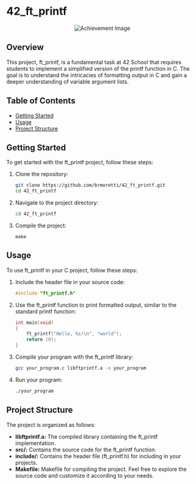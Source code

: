 # 42_ft_printf
<p align="center">
  <img src="https://game.42sp.org.br/static/assets/achievements/ft_printfm.png" alt="Achievement Image"><br>
</p>

## Overview

This project, ft_printf, is a fundamental task at 42 School that requires students to implement a simplified version of the printf function in C. The goal is to understand the intricacies of formatting output in C and gain a deeper understanding of variable argument lists.

## Table of Contents

- [Getting Started](#getting-started)
- [Usage](#usage)
- [Project Structure](#project-structure)

## Getting Started

To get started with the ft_printf project, follow these steps:

1. Clone the repository:
   ```bash
   git clone https://github.com/brmoretti/42_ft_printf.git
   cd 42_ft_printf
   ```
2. Navigate to the project directory:
    ```bash
    cd 42_ft_printf
    ```
3. Compile the project:
    ```
    make
    ```

## Usage

To use ft_printf in your C project, follow these steps:

1. Include the header file in your source code:
   ```c
   #include "ft_printf.h"
   ```
2. Use the ft_printf function to print formatted output, similar to the standard printf function:
   ```c
   int main(void)
   {
       ft_printf("Hello, %s!\n", "world");
       return (0);
   }
   ```
3. Compile your program with the ft_printf library:
   ```bash
   gcc your_program.c libftprintf.a -o your_program
   ```
4. Run your program:
   ```bash
   ./your_program
   ```

## Project Structure

The project is organized as follows:

- <b>libftprintf.a:</b> The compiled library containing the ft_printf implementation.
- <b>src/:</b> Contains the source code for the ft_printf function.
- <b>include/:</b> Contains the header file (ft_printf.h) for including in your projects.
- <b>Makefile:</b> Makefile for compiling the project.
Feel free to explore the source code and customize it according to your needs.
